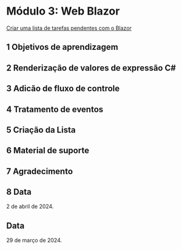 # Módulo 3: Web Blazor

[Criar uma lista de tarefas pendentes com o Blazor](https://learn.microsoft.com/pt-br/training/modules/build-blazor-todo-list/)


## 1 Objetivos de aprendizagem

## 2 Renderização de valores de expressão C#

## 3 Adicão de fluxo de controle

## 4 Tratamento de eventos

## 5 Criação da Lista

## 6 Material de suporte

## 7 Agradecimento

## 8 Data

2 de abril de 2024.
## Data

29 de março de 2024.
